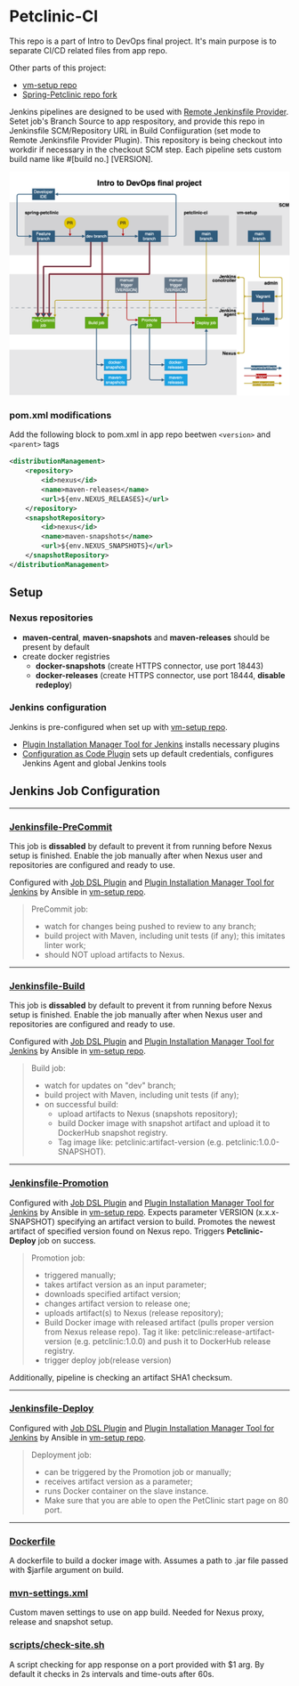 # Petclinic-CI

This repo is a part of Intro to DevOps final project. It's main purpose is to separate CI/CD related files from app repo.

Other parts of this project:
- [vm-setup repo](https://github.com/lipalipinski/vm-setup.git)
- [Spring-Petclinic repo fork](https://github.com/lipalipinski/spring-petclinic.git)

Jenkins pipelines are designed to be used with [Remote Jenkinsfile Provider](https://plugins.jenkins.io/remote-file/). Setet job's Branch Source to app respository, and provide this repo in Jenkinsfile SCM/Repository URL in Build Confiiguration (set mode to Remote Jenkinsfile Provider Plugin). This repository is being checkout into workdir if necessary in the checkout SCM step. Each pipeline sets custom build name like #[build no.] [VERSION].

![pipeline schema](./pipeline-schema.png)

### **pom.xml modifications**

Add the following block to pom.xml in app repo beetwen `<version>` and `<parent>` tags

```xml
<distributionManagement>
    <repository>
        <id>nexus</id>
        <name>maven-releases</name>
        <url>${env.NEXUS_RELEASES}</url>
    </repository>
    <snapshotRepository>
        <id>nexus</id>
        <name>maven-snapshots</name>
        <url>${env.NEXUS_SNAPSHOTS}</url>
    </snapshotRepository>
</distributionManagement>
```

## Setup

### Nexus repositories
- **maven-central**, **maven-snapshots** and **maven-releases** should be present by default
- create docker registries
    - **docker-snapshots** (create HTTPS connector, use port 18443)
    - **docker-releases** (create HTTPS connector, use port 18444, **disable redeploy**)



### Jenkins configuration

Jenkins is pre-configured when set up with [vm-setup repo](https://github.com/lipalipinski/vm-setup.git). 
- [Plugin Installation Manager Tool for Jenkins](https://github.com/jenkinsci/plugin-installation-manager-tool) installs necessary plugins
- [Configuration as Code Plugin](https://plugins.jenkins.io/configuration-as-code/) sets up default credentials, configures Jenkins Agent and global Jenkins tools

## Jenkins Job Configuration

<hr>

### [Jenkinsfile-PreCommit](Jenkinsfile-PreCommit)
This job is **dissabled** by default to prevent it from running before Nexus setup is finished. Enable the job manually after when Nexus user and repositories are configured and ready to use.

Configured with [Job DSL Plugin](https://plugins.jenkins.io/job-dsl/) and [Plugin Installation Manager Tool for Jenkins](https://github.com/jenkinsci/plugin-installation-manager-tool) by Ansible in [vm-setup repo](https://github.com/lipalipinski/vm-setup.git).

> PreCommit job:
> - watch for changes being pushed to review to any branch;
> - build project with Maven, including unit tests (if any); this imitates linter work;
> - should NOT upload artifacts to Nexus.

<hr>

### [Jenkinsfile-Build](Jenkinsfile-Build)
This job is **dissabled** by default to prevent it from running before Nexus setup is finished. Enable the job manually after when Nexus user and repositories are configured and ready to use.

Configured with [Job DSL Plugin](https://plugins.jenkins.io/job-dsl/) and [Plugin Installation Manager Tool for Jenkins](https://github.com/jenkinsci/plugin-installation-manager-tool) by Ansible in [vm-setup repo](https://github.com/lipalipinski/vm-setup.git).


> Build job:
> - watch for updates on "dev" branch;
> - build project with Maven, including unit tests (if any);
> - on successful build:
>    * upload artifacts to Nexus (snapshots repository);
>    * build Docker image with snapshot artifact and upload it to DockerHub snapshot registry. 
>    * Tag image like: petclinic:artifact-version (e.g. petclinic:1.0.0-SNAPSHOT).

<hr>

### [Jenkinsfile-Promotion](Jenkinsfile-Promotion)
Configured with [Job DSL Plugin](https://plugins.jenkins.io/job-dsl/) and [Plugin Installation Manager Tool for Jenkins](https://github.com/jenkinsci/plugin-installation-manager-tool) by Ansible in [vm-setup repo](https://github.com/lipalipinski/vm-setup.git).
Expects parameter VERSION (x.x.x-SNAPSHOT) specifying an artifact version to build. Promotes the newest artifact of specified version found on Nexus repo. Triggers **Petclinic-Deploy** job on success.

>Promotion job:
> - triggered manually;
> - takes artifact version as an input parameter; 
> - downloads specified artifact version;
> - changes artifact version to release one;
> - uploads artifact(s) to Nexus (release repository);
> - Build Docker image with released artifact (pulls proper version from Nexus release repo). Tag it like: petclinic:release-artifact-version (e.g. petclinic:1.0.0) and push it to DockerHub release registry.
> - trigger deploy job(release version)

Additionally, pipeline is checking an artifact SHA1 checksum.

<hr>

### [Jenkinsfile-Deploy](Jenkinsfile-Deploy)
Configured with [Job DSL Plugin](https://plugins.jenkins.io/job-dsl/) and [Plugin Installation Manager Tool for Jenkins](https://github.com/jenkinsci/plugin-installation-manager-tool) by Ansible in [vm-setup repo](https://github.com/lipalipinski/vm-setup.git).

> Deployment job:
> - can be triggered by the Promotion job or manually;
> - receives artifact version as a parameter;
> - runs Docker container on the slave instance. 
> - Make sure that you are able to open the PetClinic start page on 80 port.

<hr>

### [Dockerfile](Dockerfile)

A dockerfile to build a docker image with. Assumes a path to .jar file passed with $jarfile argument on build.

### [mvn-settings.xml](mvn-settings.xml)

Custom maven settings to use on app build. Needed for Nexus proxy, release and snapshot setup.

### [scripts/check-site.sh](scripts/check-site.sh)

A script checking for app response on a port provided with $1 arg. By default it checks in 2s intervals and time-outs after 60s.
